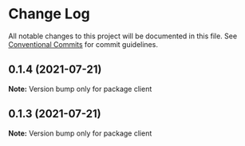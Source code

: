 # Change Log

All notable changes to this project will be documented in this file.
See [Conventional Commits](https://conventionalcommits.org) for commit guidelines.

## 0.1.4 (2021-07-21)

**Note:** Version bump only for package client





## 0.1.3 (2021-07-21)

**Note:** Version bump only for package client
